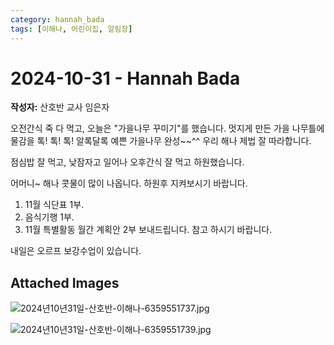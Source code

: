 ```yaml
---
category: hannah_bada
tags: [이해나, 어린이집, 알림장]
---
```


# 2024-10-31 - Hannah Bada

**작성자:** 산호반 교사 임은자  

오전간식 죽 다 먹고, 오늘은 "가을나무 꾸미기"를 했습니다.  멋지게 만든 가을 나무틀에 물감을 톡! 톡! 톡!  알록달록 예쁜 가을나무 완성~~^^ 우리 해나 제법 잘 따라합니다.

점심밥 잘 먹고, 낮잠자고 일어나 오후간식 잘 먹고 하원했습니다.

어머니~ 해나 콧물이 많이 나옵니다. 하원후 지켜보시기 바랍니다.

1. 11월 식단표 1부.
2. 음식기행 1부.
3. 11월 특별활동 월간 계획안 2부 보내드립니다. 참고 하시기 바랍니다.

내일은 오르프 보강수업이 있습니다.

## Attached Images
![2024년10년31일-산호반-이해나-6359551737.jpg](d:\Users\hannah\Downloads\kids\photo\2024년10년31일-산호반-이해나-6359551737.jpg)

![2024년10년31일-산호반-이해나-6359551739.jpg](d:\Users\hannah\Downloads\kids\photo\2024년10년31일-산호반-이해나-6359551739.jpg)

